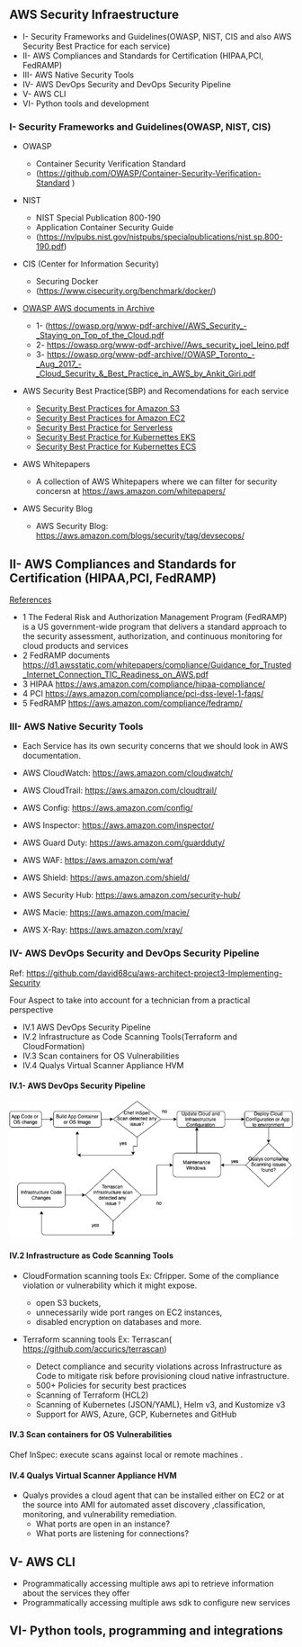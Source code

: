 ## AWS Security Infraestructure

- I-   Security Frameworks and  Guidelines(OWASP, NIST, CIS and also AWS Security Best Practice for each service)
- II-  AWS Compliances and Standards for Certification (HIPAA,PCI, FedRAMP)
- III- AWS Native Security Tools
- IV-  AWS DevOps Security  and DevOps Security Pipeline
- V-   AWS CLI 
- VI-  Python tools and development 


### I- Security Frameworks and  Guidelines(OWASP, NIST, CIS)

- OWASP
   - Container Security Verification Standard 
   - (https://github.com/OWASP/Container-Security-Verification-Standard )

- NIST 
  - NIST Special Publication 800-190
  - Application Container Security Guide
  - (https://nvlpubs.nist.gov/nistpubs/specialpublications/nist.sp.800-190.pdf)

- CIS (Center for Information Security)
  - Securing Docker
  - (https://www.cisecurity.org/benchmark/docker/)

- [OWASP AWS documents in Archive](https://owasp.org/www-pdf-archive/)
  - 1- (https://owasp.org/www-pdf-archive//AWS_Security_-_Staying_on_Top_of_the_Cloud.pdf
  - 2- https://owasp.org/www-pdf-archive//Aws_security_joel_leino.pdf
  - 3- https://owasp.org/www-pdf-archive//OWASP_Toronto_-_Aug_2017_-_Cloud_Security_&_Best_Practice_in_AWS_by_Ankit_Giri.pdf

- AWS Security Best Practice(SBP) and Recomendations for each service
  - [Security Best Practices for Amazon S3](https://aws.amazon.com/s3/security/?nc=sn&loc=5)
  - [Security Best Practices for Amazon EC2](https://docs.aws.amazon.com/AWSEC2/latest/UserGuide/ec2-security.html)
  - [Security Best Practice for Serverless](https://docs.aws.amazon.com/whitepapers/latest/serverless-architectures-lambda/security-best-practices.html)
  - [Security Best Practice for Kubernettes EKS](https://docs.aws.amazon.com/eks/latest/userguide/best-practices-security.html)
  - [Security Best Practice for Kubernettes ECS](https://docs.aws.amazon.com/AmazonECS/latest/developerguide/security.html)

- AWS Whitepapers 
   - A collection of AWS Whitepapers where we can filter for security concersn at https://aws.amazon.com/whitepapers/

- AWS Security Blog
  - AWS Security Blog: https://aws.amazon.com/blogs/security/tag/devsecops/

## II- AWS Compliances and Standards for Certification (HIPAA,PCI, FedRAMP)

 [References](https://aws.amazon.com/compliance/)
 
- 1	The Federal Risk and Authorization Management Program (FedRAMP) is a US government-wide program that delivers a standard approach to the security assessment, authorization, and continuous monitoring for cloud products and services
- 2	FedRAMP documents https://d1.awsstatic.com/whitepapers/compliance/Guidance_for_Trusted_Internet_Connection_TIC_Readiness_on_AWS.pdf
- 3	HIPAA https://aws.amazon.com/compliance/hipaa-compliance/
- 4	PCI https://aws.amazon.com/compliance/pci-dss-level-1-faqs/
- 5	FedRAMP https://aws.amazon.com/compliance/fedramp/

### III- AWS Native Security Tools

-	Each Service has its own security concerns that we should look in AWS documentation.

   -	AWS CloudWatch:   https://aws.amazon.com/cloudwatch/
   -	AWS CloudTrail:   https://aws.amazon.com/cloudtrail/
   -	AWS Config:       https://aws.amazon.com/config/
   -	AWS Inspector:    https://aws.amazon.com/inspector/
   -	AWS Guard Duty:   https://aws.amazon.com/guardduty/
   -	AWS WAF:          https://aws.amazon.com/waf
   -	AWS Shield:       https://aws.amazon.com/shield/
   -	AWS Security Hub: https://aws.amazon.com/security-hub/
   -	AWS Macie:        https://aws.amazon.com/macie/
   -	AWS X-Ray:        https://aws.amazon.com/xray/

### IV- AWS DevOps Security  and DevOps Security Pipeline

Ref: https://github.com/david68cu/aws-architect-project3-Implementing-Security

Four Aspect to take into account for a technician from a practical perspective

- IV.1 AWS DevOps Security Pipeline
- IV.2 Infrastructure as Code Scanning Tools(Terraform and CloudFormation)
- IV.3 Scan containers for OS Vulnerabilities
- IV.4 Qualys Virtual Scanner Appliance HVM 


#### IV.1- AWS DevOps Security Pipeline

![Dev Sec Operations Pipeline](DevSecOpsPipline.png)

#### IV.2 Infrastructure as Code Scanning Tools

- CloudFormation scanning tools Ex: Cfripper. Some of the compliance violation or vulnerability which it might expose.

  - open S3 buckets,
  - unnecessarily wide port ranges on EC2 instances,
  - disabled encryption on databases and more.
  
- Terraform scanning tools Ex: Terrascan( https://github.com/accurics/terrascan)

  - Detect compliance and security violations across Infrastructure as Code to mitigate risk before provisioning cloud native infrastructure.
  - 500+ Policies for security best practices
  - Scanning of Terraform (HCL2)
  - Scanning of Kubernetes (JSON/YAML), Helm v3, and Kustomize v3
  - Support for AWS, Azure, GCP, Kubernetes and GitHub

#### IV.3 Scan containers for OS Vulnerabilities

Chef InSpec: execute scans against local or remote machines .

#### IV.4 Qualys Virtual Scanner Appliance HVM

- Qualys provides a cloud agent that can be installed either on EC2 or at the source into AMI for automated asset discovery ,classification, monitoring, and vulnerability remediation.
  -	What ports are open in an instance?
  - What ports are listening for connections?


## V- AWS CLI 

-	Programmatically accessing multiple aws api to retrieve information about the services they offer
-	Programmatically accessing multiple aws sdk to configure new services

## VI- Python tools, programming and integrations





